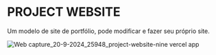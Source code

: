 # PROJECT WEBSITE
Um modelo de site de portfólio, pode modificar e fazer seu próprio site.

![Web capture_20-9-2024_25948_project-website-nine vercel app](https://github.com/user-attachments/assets/76a6a89e-34cb-43cc-a9b0-5585b2cd453e)
